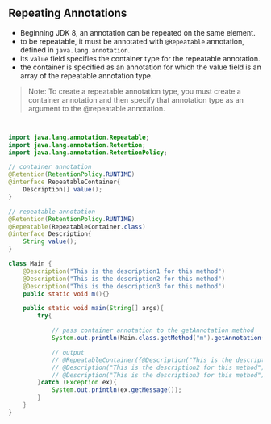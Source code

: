 ## Repeating Annotations

- Beginning JDK 8, an annotation can be repeated on the same element.
- to be repeatable, it must be annotated with `@Repeatable` annotation, defined in `java.lang.annotation`.
- its `value` field specifies the container type for the repeatable annotation.
- the container is specified as an annotation for which the value field is an array of the repeatable annotation type.

> Note: To create a repeatable annotation type, you must create a container annotation and then specify that annotation type as an argument to the @repeatable annotation.


```java


import java.lang.annotation.Repeatable;
import java.lang.annotation.Retention;
import java.lang.annotation.RetentionPolicy;

// container annotation
@Retention(RetentionPolicy.RUNTIME)
@interface RepeatableContainer{
    Description[] value();
}

// repeatable annotation
@Retention(RetentionPolicy.RUNTIME)
@Repeatable(RepeatableContainer.class)
@interface Description{
    String value();
}

class Main {
    @Description("This is the description1 for this method")
    @Description("This is the description2 for this method")
    @Description("This is the description3 for this method")
    public static void m(){}

    public static void main(String[] args){
        try{

            // pass container annotation to the getAnnotation method
            System.out.println(Main.class.getMethod("m").getAnnotation(RepeatableContainer.class));

            // output
            // @RepeatableContainer({@Description("This is the description1 for this method"),
            // @Description("This is the description2 for this method"),
            // @Description("This is the description3 for this method")})
        }catch (Exception ex){
            System.out.println(ex.getMessage());
        }
    }
}



```